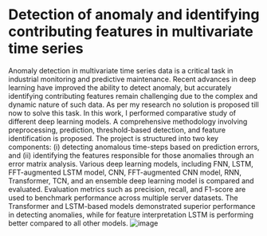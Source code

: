 # Detection of anomaly and identifying contributing features in multivariate time series
Anomaly detection in multivariate time series data is a critical task in industrial monitoring and predictive maintenance. Recent advances in deep learning have improved the ability to detect anomaly, but accurately identifying contributing features remain challenging due to the complex and dynamic nature of such data. As per my research no solution is proposed till now to solve this task. In this work, I performed comparative study of different deep learning models. A comprehensive methodology involving preprocessing, prediction, threshold-based detection, and feature identification is proposed. The project is structured into two key components: (i) detecting anomalous time-steps based on prediction errors, and (ii) identifying the features responsible for those anomalies through an error matrix analysis. Various deep learning models, including FNN, LSTM, FFT-augmented LSTM model, CNN, FFT-augmented CNN model, RNN, Transformer, TCN, and an ensemble deep learning model is compared and evaluated. Evaluation metrics such as precision, recall, and F1-score are used to benchmark performance across multiple server datasets. The Transformer and LSTM-based models demonstrated superior performance in detecting anomalies, while for feature interpretation LSTM is performing better compared to all other models.
![image](https://github.com/user-attachments/assets/6341299d-aa9f-49c8-8f61-5982cc8b4ddd)
